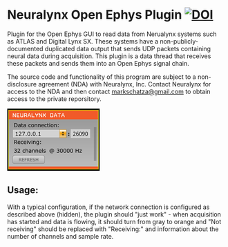# Neuralynx Open Ephys Plugin [![DOI](https://zenodo.org/badge/299933557.svg)](https://zenodo.org/badge/latestdoi/299933557)

Plugin for the Open Ephys GUI to read data from Nerualynx systems such as ATLAS and Digital Lynx SX. These systems have a non-publicly-documented duplicated data output that sends UDP packets containing neural data during acquisition. This plugin is a data thread that receives these packets and sends them into an Open Ephys signal chain.

The source code and functionality of this program are subject to a non-disclosure agreement (NDA) with Neuralynx, Inc. Contact Neuralynx for access to the NDA and then contact markschatza@gmail.com to obtain access to the private reporsitory. 

![Neuralynx Input plugin](nlx_editor.png)

## Usage:

With a typical configuration, if the network connection is configured as described above (hidden), the plugin should "just work" - when acquisition has started and data is flowing, it should turn from gray to orange and "Not receiving" should be replaced with "Receiving:" and information about the number of channels and sample rate.
